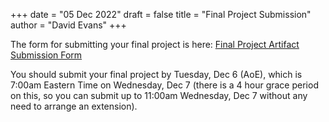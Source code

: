 +++
date = "05 Dec 2022"
draft = false
title = "Final Project Submission"
author = "David Evans"
+++

The form for submitting your final project is here:
[Final Project Artifact Submission Form](https://forms.gle/7fd47kgonFm3z8uT8)

You should submit your final project by Tuesday, Dec 6 (AoE), which is
7:00am Eastern Time on Wednesday, Dec 7 (there is a 4 hour grace
period on this, so you can submit up to 11:00am Wednesday, Dec 7
without any need to arrange an extension).


